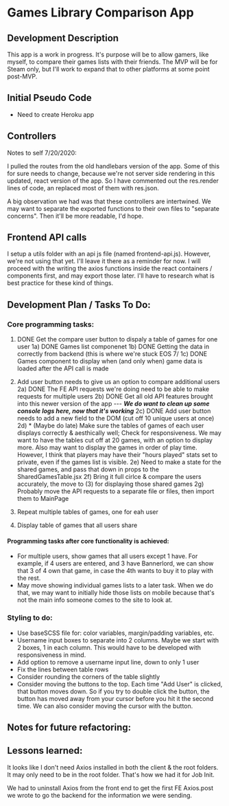 # Games Library Comparison App

## Development Description

This app is a work in progress. It's purpose will be to allow gamers, like myself, to compare their games lists with their friends. The MVP will be for Steam only, but I'll work to expand that to other platforms at some point post-MVP.

## Initial Pseudo Code

- Need to create Heroku app

## Controllers

Notes to self 7/20/2020:

I pulled the routes from the old handlebars version of the app. Some of this for sure needs to change, because we're not server side rendering in this updated, react version of the app. So I have commented out the res.render lines of code, an replaced most of them with res.json.

A big observation we had was that these controllers are intertwined. We may want to separate the exported functions to their own files to "separate concerns". Then it'll be more readable, I'd hope.

## Frontend API calls

I setup a utils folder with an api js file (named frontend-api.js). However, we're not using that yet. I'll leave it there as a reminder for now. I will proceed with the writing the axios functions inside the react containers / components first, and may export those later. I'll have to research what is best practice for these kind of things.

## Development Plan / Tasks To Do:

### Core programming tasks:

1) DONE Get the compare user button to dispaly a table of games for one user
1a) DONE Games list componenet 
1b) DONE Getting the data in correctly from backend (this is where we're stuck EOS 7/
1c) DONE Games component to display when (and only when) game data is loaded after the API call is made

2) Add user button needs to give us an option to compare additional users
2a) DONE The FE API requests we're doing need to be able to make requests for multiple users
2b) DONE Get all old API features brought into this newer version of the app --- ***We do want to clean up some console logs here, now that it's working***
2c) DONE Add user button needs to add a new field to the DOM (cut off 10 unique users at once)
2d) * (Maybe do late) Make sure the tables of games of each user displays correctly & aesthically well; Check for responsiveness. We may want to have the tables cut off at 20 games, with an option to display more. Also may want to display the games in order of play time. However, I think that players may have their "hours played" stats set to private, even if the games list is visible.
2e) Need to make a state for the shared games, and pass that down in props to the SharedGamesTable.jsx
2f) Bring it full cirlce & compare the users accurately, the move to (3) for displaying those shared games
2g) Probably move the API requests to a separate file or files, then import them to MainPage

3) Repeat multiple tables of games, one for eah user

4) Display table of games that all users share

#### Programming tasks after core functionality is achieved:

- For multiple users, show games that all users except 1 have. For example, if 4 users are entered, and 3 have Bannerlord, we can show that 3 of 4 own that game, in case the 4th wants to buy it to play with the rest.
- May move showing individual games lists to a later task. When we do that, we may want to initially hide those lists on mobile because that's not the main info someone comes to the site to look at.

### Styling to do:

- Use baseSCSS file for: color variables, margin/padding variables, etc.
- Username input boxes to separate into 2 columns. Maybe we start with 2 boxes, 1 in each column. This would have to be developed with responsiveness in mind.
- Add option to remove a username input line, down to only 1 user
- Fix the lines between table rows
- Consider rounding the corners of the table slightly
- Consider moving the buttons to the top. Each time "Add User" is clicked, that button moves down. So if you try to double click the button, the button has moved away from your cursor before you hit it the second time. We can also consider moving the cursor with the button.

## Notes for future refactoring:

## Lessons learned:

It looks like I don't need Axios installed in both the client & the root folders. It may only need to be in the root folder. That's how we had it for Job Init.

We had to uninstall Axios from the front end to get the first FE Axios.post we wrote to go the backend for the information we were sending.